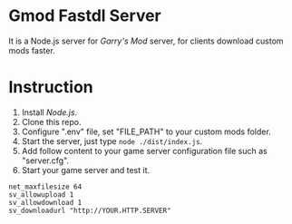 # Gmod Fastdl Server

It is a Node.js server for _Garry's Mod_ server, for clients download custom mods faster.

# Instruction

1. Install _Node.js_.
1. Clone this repo.
1. Configure ".env" file, set "FILE_PATH" to your custom mods folder.
1. Start the server, just type `node ./dist/index.js`.
1. Add follow content to your game server configuration file such as "server.cfg".
1. Start your game server and test it.

```
net_maxfilesize 64
sv_allowupload 1
sv_allowdownload 1
sv_downloadurl "http://YOUR.HTTP.SERVER"
```
